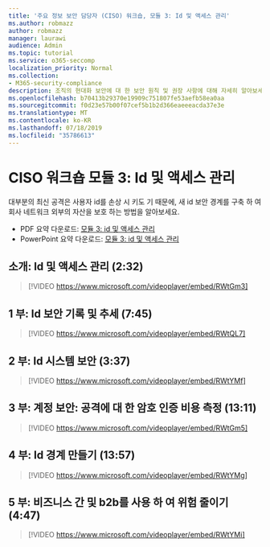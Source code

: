 ```yaml
---
title: '주요 정보 보안 담당자 (CISO) 워크숍, 모듈 3: Id 및 액세스 관리'
ms.author: robmazz
author: robmazz
manager: laurawi
audience: Admin
ms.topic: tutorial
ms.service: o365-seccomp
localization_priority: Normal
ms.collection:
- M365-security-compliance
description: 조직의 현대화 보안에 대 한 보안 원칙 및 권장 사항에 대해 자세히 알아보세요.
ms.openlocfilehash: b70413b29370e19909c751807fe53aefb58ea0aa
ms.sourcegitcommit: f0d23e57b00f07cef5b1b2d366eaeeeacda37e3e
ms.translationtype: MT
ms.contentlocale: ko-KR
ms.lasthandoff: 07/18/2019
ms.locfileid: "35786613"
---
```

# <a name="ciso-workshop-module-3-identity-and-access-management"></a>CISO 워크숍 모듈 3: Id 및 액세스 관리 

대부분의 최신 공격은 사용자 id를 손상 시 키도 기 때문에, 새 id 보안 경계를 구축 하 여 회사 네트워크 외부의 자산을 보호 하는 방법을 알아보세요.

- PDF 요약 다운로드: [모듈 3: id 및 액세스 관리](media/ciso-workshop-3-identity-protection.pdf)
- PowerPoint 요약 다운로드: [모듈 3: id 및 액세스 관리](https://docs.microsoft.com/office365/securitycompliance/media/ciso-workshop-3-identity-protection.pptx)

## <a name="introduction-identity-and-access-management-232"></a>소개: Id 및 액세스 관리 (2:32)

> [!VIDEO https://www.microsoft.com/videoplayer/embed/RWtGm3]

## <a name="part-1-history-and-trends-of-identity-security-745"></a>1 부: Id 보안 기록 및 추세 (7:45)

> [!VIDEO https://www.microsoft.com/videoplayer/embed/RWtQL7]

## <a name="part-2-identity-system-security-337"></a>2 부: Id 시스템 보안 (3:37)

> [!VIDEO https://www.microsoft.com/videoplayer/embed/RWtYMf]

## <a name="part-3-account-security-measuring-cost-of-attack-password-less-authentication-1311"></a>3 부: 계정 보안: 공격에 대 한 암호 인증 비용 측정 (13:11)

> [!VIDEO https://www.microsoft.com/videoplayer/embed/RWtGm5]

## <a name="part-4-build-an-identity-perimeter-1357"></a>4 부: Id 경계 만들기 (13:57)

> [!VIDEO https://www.microsoft.com/videoplayer/embed/RWtYMg]

## <a name="part-5-lowering-risk-using-business-to-business-and-business-to-customer-447"></a>5 부: 비즈니스 간 및 b2b를 사용 하 여 위험 줄이기 (4:47)

> [!VIDEO https://www.microsoft.com/videoplayer/embed/RWtYMi]